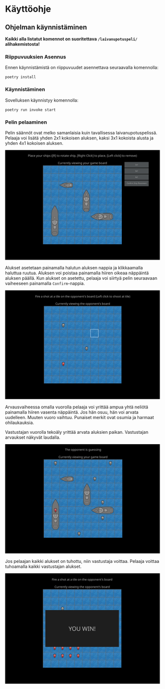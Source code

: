 # Käyttöohje

## Ohjelman käynnistäminen

__Kaikki alla listatut komennot on suoritettava `/laivanupotuspeli/` alihakemistosta!__

### Riippuvuuksien Asennus

Ennen käynnistämistä on riippuvuudet asennettava seuraavalla komennolla:

```
poetry install
```

### Käynnistäminen

Sovelluksen käynnistyy komennolla:

```
poetry run invoke start
```

### Pelin pelaaminen


Pelin säännöt ovat melko samanlaisia kuin tavallisessa laivanupotuspelissä. Pelaaja voi lisätä yhden 2x1 kokoisen aluksen, kaksi 3x1 kokoista alusta ja yhden 4x1 kokoisen aluksen.


![](https://github.com/BlueShiftButterfly/Ohjelmistotekniikka/blob/main/laivanupotuspeli/dokumentaatio/kuvat/ohje1.PNG)


Alukset asetetaan painamalla halutun aluksen nappia ja klikkaamalla haluttua ruutua. Aluksen voi poistaa painamalla hiiren oikeaa näppäintä aluksen päällä.
Kun alukset on asetettu, pelaaja voi siirtyä pelin seuraavaan vaiheeseen painamalla `Confirm`-nappia.


![](https://github.com/BlueShiftButterfly/Ohjelmistotekniikka/blob/main/laivanupotuspeli/dokumentaatio/kuvat/ohje2.PNG)


Arvausvaiheessa omalla vuorolla pelaaja voi yrittää ampua yhtä neliötä painamalla hiiren vasenta näppäintä. Jos hän osuu, hän voi arvata uudelleen. Muuten vuoro vaihtuu. Punaiset merkit ovat osumia ja harmaat ohilaukauksia.

Vastustajan vuorolla tekoäly yrittää arvata aluksien paikan. Vastustajan arvaukset näkyvät laudalla.


![](https://github.com/BlueShiftButterfly/Ohjelmistotekniikka/blob/main/laivanupotuspeli/dokumentaatio/kuvat/ohje3.PNG)

Jos pelaajan kaikki alukset on tuhottu, niin vastustaja voittaa. Pelaaja voittaa tuhoamalla kaikki vastustajan alukset.


![](https://github.com/BlueShiftButterfly/Ohjelmistotekniikka/blob/main/laivanupotuspeli/dokumentaatio/kuvat/ohje4.PNG)
